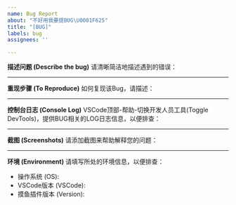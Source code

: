 ```yaml
---
name: Bug Report
about: "不好用我要提BUG\U0001F625"
title: "[BUG]"
labels: bug
assignees: ''

---
```


**描述问题 (Describe the bug)**
请清晰简洁地描述遇到的错误：


---

**重现步骤 (To Reproduce)**
如何复现该Bug，请描述：


---

**控制台日志 (Console Log)**
VSCode顶部-帮助-切换开发人员工具(Toggle DevTools)，提供BUG相关的LOG日志信息，以便排查：


---

**截图 (Screenshots)**
请添加截图来帮助解释您的问题：


---

**环境 (Environment)**
请填写所处的环境信息，以便排查：
 - 操作系统 (OS): 
 - VSCode版本 (VSCode): 
 - 摸鱼插件版本 (Version):
